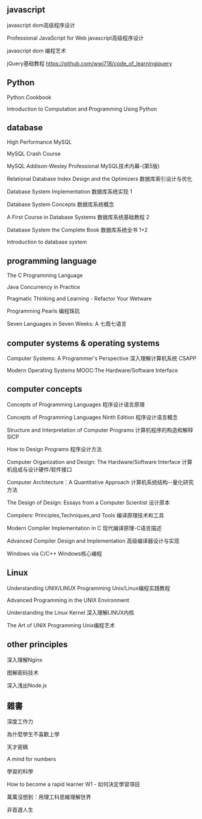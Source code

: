 
## javascript
javascript dom高级程序设计

Professional JavaScript for Web javascript高级程序设计

javascript dom 编程艺术

jQuery基础教程 https://github.com/wwj718/code_of_learningjquery

## Python

Python Cookbook

Introduction to Computation and Programming Using Python

## database
High Performance MySQL

MySQL Crash Course

MySQL Addison-Wesley Professional MySQL技术内幕-(第5版)

Relational Database Index Design and the Optimizers 数据库索引设计与优化

Database System Implementation 数据库系统实现 1

Database System Concepts 数据库系统概念

A First Course in Database Systems 数据库系统基础教程 2

Database System the Complete Book 数据库系统全书 1+2

Introduction to database system

## programming language
The C Programming Language

Java Concurrency in Practice

Pragmatic Thinking and Learning - Refactor Your Wetware

Programming Pearls 编程珠玑

Seven Languages in Seven Weeks: A 七周七语言

## computer systems & operating systems
Computer Systems: A Programmer's Perspective 深入理解计算机系统 CSAPP

Modern Operating Systems MOOC:The Hardware/Software Interface

## computer concepts
Concepts of Programming Languages 程序设计语言原理

Concepts of Programming Languages Ninth Edition 程序设计语言概念

Structure and Interpretation of Computer Programs 计算机程序的构造和解释 SICP

How to Design Programs 程序设计方法

Computer Organization and Design: The Hardware/Software Interface 计算机组成与设计硬件/软件接口

Computer Architecture：A Quantitative Approach 计算机系统结构--量化研究方法

The Design of Design: Essays from a Computer Scientist 设计原本


Compilers: Principles,Techniques,and Tools 编译原理技术和工具 

Modern Compiler Implementation in C  现代编译原理-C语言描述 

Advanced Compiler Design and Implementation  高级编译器设计与实现 

Windows via C/C++ Windows核心编程

## Linux
Understanding UNIX/LINUX Programming Unix/Linux编程实践教程

Advanced Programming in the UNIX Environment

Understanding the Linux Kernel 深入理解LINUX内核

The Art of UNIX Programming Unix编程艺术


## other principles

深入理解Nginx

图解密码技术

深入浅出Node.js

## 雜書

深度工作力

為什麼學生不喜歡上學

天才密碼

A mind for numbers

學習的科學

How to become a rapid learner W1 - 如何決定學習項目

萬萬沒想到：用理工科思維理解世界

非首選人生













